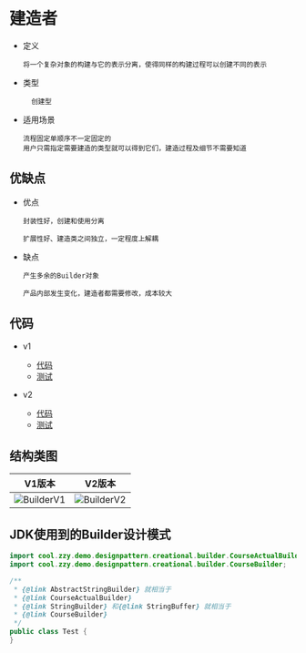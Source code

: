 # 建造者

- 定义

      将一个复杂对象的构建与它的表示分离，使得同样的构建过程可以创建不同的表示

- 类型

        创建型

- 适用场景

      流程固定单顺序不一定固定的
      用户只需指定需要建造的类型就可以得到它们，建造过程及细节不需要知道
      
         
## 优缺点

- 优点

      封装性好，创建和使用分离
      
      扩展性好、建造类之间独立，一定程度上解耦

- 缺点

      产生多余的Builder对象
      
      产品内部发生变化，建造者都需要修改，成本较大

## 代码

- v1
  - [代码](../../../src/main/java/cool/zzy/demo/designpattern/creational/builder)
  - [测试](../../../src/test/java/xyz/zzyitj/demo/designpattern/creational/builder/CourseBuilderTest.java)

- v2
  - [代码](../../../src/main/java/cool/zzy/demo/designpattern/creational/builder/v2)
  - [测试](../../../src/test/java/xyz/zzyitj/demo/designpattern/creational/builder/v2/CourseTest.java)

## 结构类图

| V1版本 | V2版本 |
| :--------: | :--------: |
| ![BuilderV1](../../../其他/designpattern/creational/BuilderV1.png) | ![BuilderV2](../../../其他/designpattern/creational/BuilderV2.png) |

## JDK使用到的Builder设计模式

```java
import cool.zzy.demo.designpattern.creational.builder.CourseActualBuilder;
import cool.zzy.demo.designpattern.creational.builder.CourseBuilder;

/**
 * {@link AbstractStringBuilder} 就相当于
 * {@link CourseActualBuilder}
 * {@link StringBuilder} 和{@link StringBuffer} 就相当于
 * {@link CourseBuilder}
 */
public class Test {
}
```
